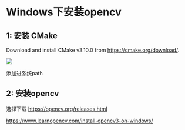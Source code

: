 # Windows下安装opencv 

## 1: 安装 CMake

Download and install CMake v3.10.0 from <https://cmake.org/download/>.

<img src="https://www.learnopencv.com/wp-content/uploads/2017/05/opcv-windows-cmake-platform.png">

添加进系统path

## 2: 安装opencv

选择下载 https://opencv.org/releases.html



https://www.learnopencv.com/install-opencv3-on-windows/


